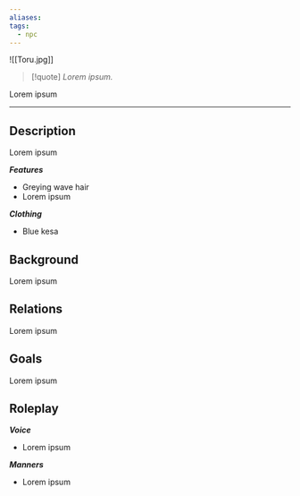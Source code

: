 ```yaml
---
aliases: 
tags:
  - npc
---
```

![[Toru.jpg]]

>[!quote]
>_Lorem ipsum._

Lorem ipsum

---
## Description
Lorem ipsum

***Features***
- Greying wave hair
- Lorem ipsum

***Clothing***
- Blue kesa
## Background
Lorem ipsum
## Relations
Lorem ipsum
## Goals
Lorem ipsum
## Roleplay
***Voice***
- Lorem ipsum

***Manners***
- Lorem ipsum

